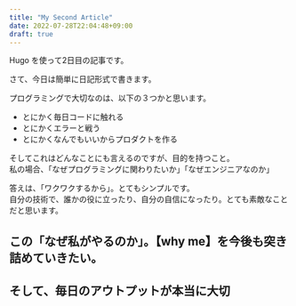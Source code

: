 ```yaml
---
title: "My Second Article"
date: 2022-07-28T22:04:48+09:00
draft: true
---
```



Hugo を使って2日目の記事です。

<!--more-->

さて、今日は簡単に日記形式で書きます。  
  

プログラミングで大切なのは、以下の３つかと思います。  
- とにかく毎日コードに触れる
- とにかくエラーと戦う
- とにかくなんでもいいからプロダクトを作る  
  
  
そしてこれはどんなことにも言えるのですが、目的を持つこと。  
私の場合、「なぜプログラミングに関わりたいか」「なぜエンジニアなのか」  
  
答えは、「ワクワクするから」。とてもシンプルです。  
自分の技術で、誰かの役に立ったり、自分の自信になったり。とても素敵なことだと思います。  
  
## この「なぜ私がやるのか」。【why me】を今後も突き詰めていきたい。
## そして、毎日のアウトプットが本当に大切